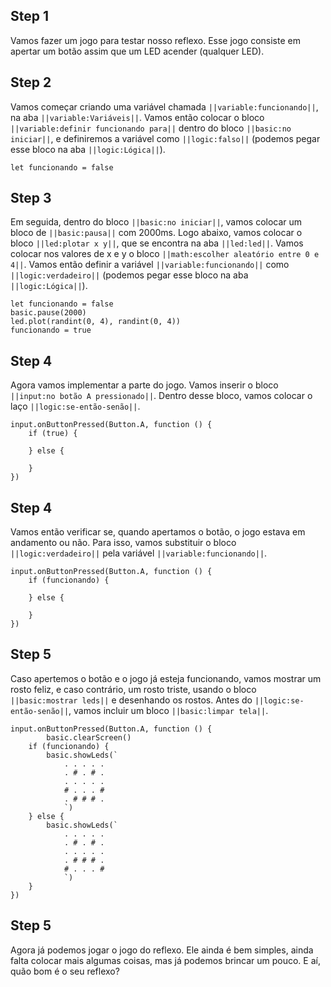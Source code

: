 


## Step 1

Vamos fazer um jogo para testar nosso reflexo. Esse jogo consiste em apertar um botão 
assim que um LED acender (qualquer LED).

## Step 2

Vamos começar criando uma variável chamada ``||variable:funcionando||``, na aba 
``||variable:Variáveis||``. Vamos então colocar o bloco
 ``||variable:definir funcionando para||`` dentro do bloco ``||basic:no iniciar||``, e definiremos a variável como 
``||logic:falso||`` (podemos pegar esse bloco na aba ``||logic:Lógica||``).

```blocks
let funcionando = false
```

## Step 3

Em seguida, dentro do bloco ``||basic:no iniciar||``, vamos colocar um bloco de 
``||basic:pausa||`` com 2000ms. Logo abaixo, vamos colocar o bloco ``||led:plotar x y||``, 
que se encontra na aba ``||led:led||``. Vamos colocar nos valores de x e y o bloco 
``||math:escolher aleatório entre 0 e 4||``. Vamos então definir a variável 
``||variable:funcionando||`` como 
``||logic:verdadeiro||`` (podemos pegar esse bloco na aba ``||logic:Lógica||``).


```blocks
let funcionando = false
basic.pause(2000)
led.plot(randint(0, 4), randint(0, 4))
funcionando = true
```

## Step 4

Agora vamos implementar a parte do jogo. Vamos inserir o bloco ``||input:no botão A pressionado||``. 
Dentro desse bloco, vamos colocar o laço ``||logic:se-então-senão||``. 


```blocks
input.onButtonPressed(Button.A, function () {
    if (true) {
    	
    } else {
    	
    }
})
```

## Step 4

Vamos então verificar se,
 quando apertamos o botão, o jogo estava em andamento ou não. Para isso, vamos substituir 
o bloco ``||logic:verdadeiro||`` pela variável ``||variable:funcionando||``.

```blocks
input.onButtonPressed(Button.A, function () {
    if (funcionando) {
    	
    } else {
    	
    }
})
```

## Step 5

Caso apertemos o botão e o jogo já esteja funcionando, vamos mostrar um rosto feliz, e caso 
contrário, um rosto triste, usando o bloco ``||basic:mostrar leds||`` e desenhando os rostos.
Antes do ``||logic:se-então-senão||``, vamos incluir um bloco ``||basic:limpar tela||``.

```blocks
input.onButtonPressed(Button.A, function () {
		basic.clearScreen()
    if (funcionando) {
        basic.showLeds(`
            . . . . .
            . # . # .
            . . . . .
            # . . . #
            . # # # .
            `)
    } else {
        basic.showLeds(`
            . . . . .
            . # . # .
            . . . . .
            . # # # .
            # . . . #
            `)
    }
})
```

## Step 5

Agora já podemos jogar o jogo do reflexo. Ele ainda é bem simples, ainda falta colocar 
mais algumas coisas, mas já podemos brincar um pouco. E aí, quão bom é o seu reflexo?







